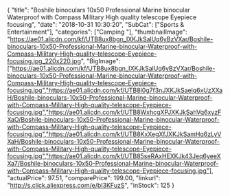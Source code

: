 {
	"title": "Boshile binoculars 10x50 Professional Marine binocular Waterproof with Compass Military High quality telescope Eyepiece focusing",
	"date": "2018-10-31 10:30:20",
	"SubCat": ["Sports & Entertainment"],
	"categories": ["Camping "],
	"thumbnailImage": "https://ae01.alicdn.com/kf/UTB8ux8bgn_IXKJkSalUq6yBzVXar/Boshile-binoculars-10x50-Professional-Marine-binocular-Waterproof-with-Compass-Military-High-quality-telescope-Eyepiece-focusing.jpg_220x220.jpg",
	"BigImage": ["https://ae01.alicdn.com/kf/UTB8ux8bgn_IXKJkSalUq6yBzVXar/Boshile-binoculars-10x50-Professional-Marine-binocular-Waterproof-with-Compass-Military-High-quality-telescope-Eyepiece-focusing.jpg","https://ae01.alicdn.com/kf/UTB8l0g7f3nJXKJkSaelq6xUzXXaH/Boshile-binoculars-10x50-Professional-Marine-binocular-Waterproof-with-Compass-Military-High-quality-telescope-Eyepiece-focusing.jpg","https://ae01.alicdn.com/kf/UTB8WxhcgXPJXKJkSahVq6xyzFXaO/Boshile-binoculars-10x50-Professional-Marine-binocular-Waterproof-with-Compass-Military-High-quality-telescope-Eyepiece-focusing.jpg","https://ae01.alicdn.com/kf/UTB8KxXegXfJXKJkSamHq6zLyVXaH/Boshile-binoculars-10x50-Professional-Marine-binocular-Waterproof-with-Compass-Military-High-quality-telescope-Eyepiece-focusing.jpg","https://ae01.alicdn.com/kf/UTB85seRAxHEXKJk43Jeq6yeeXXa7/Boshile-binoculars-10x50-Professional-Marine-binocular-Waterproof-with-Compass-Military-High-quality-telescope-Eyepiece-focusing.jpg"],
	"actualPrice": 97.51,
	"comparePrice": 199.00,
	"linkurl": "http://s.click.aliexpress.com/e/bI3KFuzS",
	"inStock": 125
}
